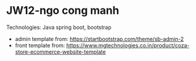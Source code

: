 # JW12-ngo cong manh
Technologies: Java spring boot, bootstrap
- admin template from: https://startbootstrap.com/theme/sb-admin-2
- front template from: https://www.mgtechnologies.co.in/product/coza-store-ecommerce-website-template